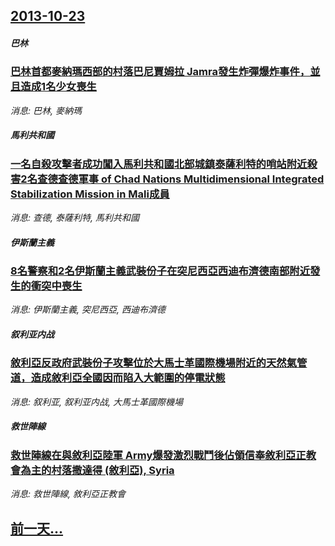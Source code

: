 ## [2013-10-23](/news/2013/10/23/index.md)

##### 巴林
### [ 巴林首都麥納瑪西部的村落巴尼賈姆拉 Jamra發生炸彈爆炸事件，並且造成1名少女喪生](/news/2013/10/23/巴林首都麥納瑪西部的村落巴尼賈姆拉-Jamra發生炸彈爆炸事件-並且造成1名少女喪生.md)
_消息: 巴林, 麥納瑪_

##### 馬利共和國
### [ 一名自殺攻擊者成功闖入馬利共和國北部城鎮泰薩利特的哨站附近殺害2名查德查德軍事 of Chad Nations Multidimensional Integrated Stabilization Mission in Mali成員](/news/2013/10/23/一名自殺攻擊者成功闖入馬利共和國北部城鎮泰薩利特的哨站附近殺害2名查德查德軍事-of-Chad-Nations-Mul.md)
_消息: 查德, 泰薩利特, 馬利共和國_

##### 伊斯蘭主義
### [ 8名警察和2名伊斯蘭主義武裝份子在突尼西亞西迪布濟德南部附近發生的衝突中喪生](/news/2013/10/23/8名警察和2名伊斯蘭主義武裝份子在突尼西亞西迪布濟德南部附近發生的衝突中喪生.md)
_消息: 伊斯蘭主義, 突尼西亞, 西迪布濟德_

##### 叙利亚内战
### [ 敘利亞反政府武裝份子攻擊位於大馬士革國際機場附近的天然氣管道，造成敘利亞全國因而陷入大範圍的停電狀態 ](/news/2013/10/23/敘利亞反政府武裝份子攻擊位於大馬士革國際機場附近的天然氣管道-造成敘利亞全國因而陷入大範圍的停電狀態.md)
_消息: 叙利亚, 叙利亚内战, 大馬士革國際機場_

##### 救世陣線
### [ 救世陣線在與敘利亞陸軍 Army爆發激烈戰鬥後佔領信奉敘利亞正教會為主的村落撒達得 (敘利亞), Syria](/news/2013/10/23/救世陣線在與敘利亞陸軍-Army爆發激烈戰鬥後佔領信奉敘利亞正教會為主的村落撒達得-敘利亞-Syria.md)
_消息: 救世陣線, 敘利亞正教會_

## [前一天...](/news/2013/10/22/index.md)

